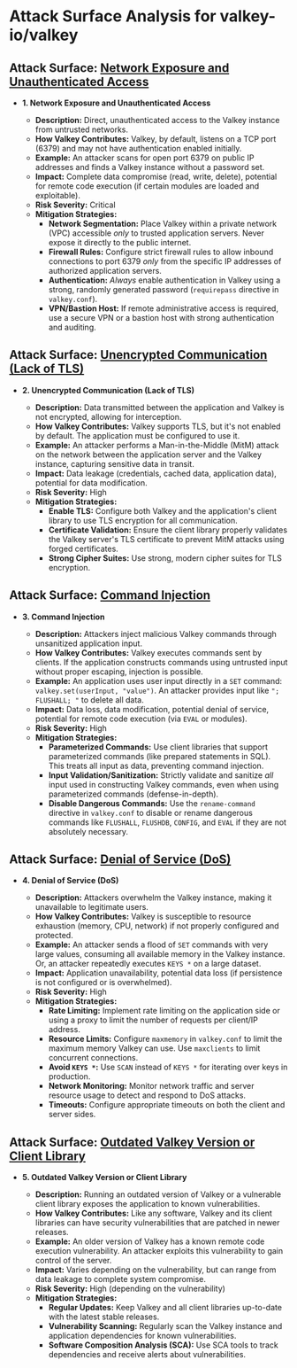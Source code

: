 # Attack Surface Analysis for valkey-io/valkey

## Attack Surface: [Network Exposure and Unauthenticated Access](./attack_surfaces/network_exposure_and_unauthenticated_access.md)

*   **1. Network Exposure and Unauthenticated Access**

    *   **Description:** Direct, unauthenticated access to the Valkey instance from untrusted networks.
    *   **How Valkey Contributes:** Valkey, by default, listens on a TCP port (6379) and may not have authentication enabled initially.
    *   **Example:** An attacker scans for open port 6379 on public IP addresses and finds a Valkey instance without a password set.
    *   **Impact:** Complete data compromise (read, write, delete), potential for remote code execution (if certain modules are loaded and exploitable).
    *   **Risk Severity:** Critical
    *   **Mitigation Strategies:**
        *   **Network Segmentation:** Place Valkey within a private network (VPC) accessible *only* to trusted application servers.  Never expose it directly to the public internet.
        *   **Firewall Rules:** Configure strict firewall rules to allow inbound connections to port 6379 *only* from the specific IP addresses of authorized application servers.
        *   **Authentication:**  *Always* enable authentication in Valkey using a strong, randomly generated password (`requirepass` directive in `valkey.conf`).
        *   **VPN/Bastion Host:** If remote administrative access is required, use a secure VPN or a bastion host with strong authentication and auditing.

## Attack Surface: [Unencrypted Communication (Lack of TLS)](./attack_surfaces/unencrypted_communication__lack_of_tls_.md)

*   **2. Unencrypted Communication (Lack of TLS)**

    *   **Description:** Data transmitted between the application and Valkey is not encrypted, allowing for interception.
    *   **How Valkey Contributes:** Valkey supports TLS, but it's not enabled by default.  The application must be configured to use it.
    *   **Example:** An attacker performs a Man-in-the-Middle (MitM) attack on the network between the application server and the Valkey instance, capturing sensitive data in transit.
    *   **Impact:** Data leakage (credentials, cached data, application data), potential for data modification.
    *   **Risk Severity:** High
    *   **Mitigation Strategies:**
        *   **Enable TLS:** Configure both Valkey and the application's client library to use TLS encryption for all communication.
        *   **Certificate Validation:** Ensure the client library properly validates the Valkey server's TLS certificate to prevent MitM attacks using forged certificates.
        *   **Strong Cipher Suites:** Use strong, modern cipher suites for TLS encryption.

## Attack Surface: [Command Injection](./attack_surfaces/command_injection.md)

*   **3. Command Injection**

    *   **Description:** Attackers inject malicious Valkey commands through unsanitized application input.
    *   **How Valkey Contributes:** Valkey executes commands sent by clients. If the application constructs commands using untrusted input without proper escaping, injection is possible.
    *   **Example:** An application uses user input directly in a `SET` command: `valkey.set(userInput, "value")`.  An attacker provides input like `"; FLUSHALL; "` to delete all data.
    *   **Impact:** Data loss, data modification, potential denial of service, potential for remote code execution (via `EVAL` or modules).
    *   **Risk Severity:** High
    *   **Mitigation Strategies:**
        *   **Parameterized Commands:** Use client libraries that support parameterized commands (like prepared statements in SQL).  This treats all input as data, preventing command injection.
        *   **Input Validation/Sanitization:**  Strictly validate and sanitize *all* input used in constructing Valkey commands, even when using parameterized commands (defense-in-depth).
        *   **Disable Dangerous Commands:**  Use the `rename-command` directive in `valkey.conf` to disable or rename dangerous commands like `FLUSHALL`, `FLUSHDB`, `CONFIG`, and `EVAL` if they are not absolutely necessary.

## Attack Surface: [Denial of Service (DoS)](./attack_surfaces/denial_of_service__dos_.md)

*   **4. Denial of Service (DoS)**

    *   **Description:** Attackers overwhelm the Valkey instance, making it unavailable to legitimate users.
    *   **How Valkey Contributes:** Valkey is susceptible to resource exhaustion (memory, CPU, network) if not properly configured and protected.
    *   **Example:** An attacker sends a flood of `SET` commands with very large values, consuming all available memory in the Valkey instance.  Or, an attacker repeatedly executes `KEYS *` on a large dataset.
    *   **Impact:** Application unavailability, potential data loss (if persistence is not configured or is overwhelmed).
    *   **Risk Severity:** High
    *   **Mitigation Strategies:**
        *   **Rate Limiting:** Implement rate limiting on the application side or using a proxy to limit the number of requests per client/IP address.
        *   **Resource Limits:** Configure `maxmemory` in `valkey.conf` to limit the maximum memory Valkey can use.  Use `maxclients` to limit concurrent connections.
        *   **Avoid `KEYS *`:** Use `SCAN` instead of `KEYS *` for iterating over keys in production.
        *   **Network Monitoring:** Monitor network traffic and server resource usage to detect and respond to DoS attacks.
        *   **Timeouts:** Configure appropriate timeouts on both the client and server sides.

## Attack Surface: [Outdated Valkey Version or Client Library](./attack_surfaces/outdated_valkey_version_or_client_library.md)

*   **5. Outdated Valkey Version or Client Library**

    *   **Description:** Running an outdated version of Valkey or a vulnerable client library exposes the application to known vulnerabilities.
    *   **How Valkey Contributes:** Like any software, Valkey and its client libraries can have security vulnerabilities that are patched in newer releases.
    *   **Example:** An older version of Valkey has a known remote code execution vulnerability.  An attacker exploits this vulnerability to gain control of the server.
    *   **Impact:** Varies depending on the vulnerability, but can range from data leakage to complete system compromise.
    *   **Risk Severity:** High (depending on the vulnerability)
    *   **Mitigation Strategies:**
        *   **Regular Updates:** Keep Valkey and all client libraries up-to-date with the latest stable releases.
        *   **Vulnerability Scanning:** Regularly scan the Valkey instance and application dependencies for known vulnerabilities.
        *   **Software Composition Analysis (SCA):** Use SCA tools to track dependencies and receive alerts about vulnerabilities.

